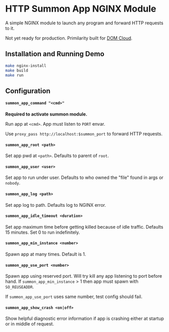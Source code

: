 
# HTTP Summon App NGINX Module

A simple NGINX module to launch any program and forward HTTP requests to it.

Not yet ready for production. Primilarity built for [DOM Cloud](https://domcloud.co).

## Installation and Running Demo

```sh
make nginx-install
make build
make run
```

## Configuration

#### `summon_app_command "<cmd>"`

**Required to activate summon module.**

Run app at `<cmd>`. App must listen to `PORT` envar.

Use `proxy_pass http://localhost:$summon_port` to forward HTTP requests.

#### `summon_app_root <path>`

Set app pwd at `<path>`. Defaults to parent of `root`.

#### `summon_app_user <user>`

Set app to run under user. Defaults to who owned the "file" found in args or `nobody`.

#### `summon_app_log <path>`

Set app log to path. Defaults log to NGINX error.

#### `summon_app_idle_timeout <duration>`

Set app maximum time before getting killed because of idle traffic. Defaults 15 minutes. Set 0 to run indefinitely.

#### `summon_app_min_instance <number>`

Spawn app at many times. Default is 1.

#### `summon_app_use_port <number>`

Spawn app using reserved port. Will try kill any app listening to port before hand.
If `summon_app_min_instance` > 1 then app must spawn with `SO_REUSEADDR`.

If `summon_app_use_port` uses same number, test config should fail.

#### `summon_app_show_crash <on|off>`

Show helpful diagnostic error information if app is crashing either at startup or in middle of request.
